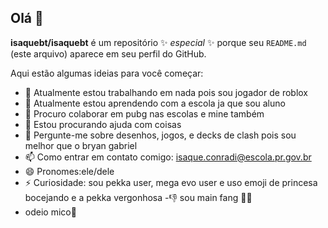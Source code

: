 
## Olá 👋

**isaquebt/isaquebt** é um repositório ✨ _especial_ ✨ porque seu `README.md` (este arquivo) aparece em seu perfil do GitHub.

Aqui estão algumas ideias para você começar:

- 🔭 Atualmente estou trabalhando em nada pois sou jogador de roblox
- 🌱 Atualmente estou aprendendo com a escola ja que sou aluno
- 👯 Procuro colaborar em pubg nas escolas e mine também
- 🤔 Estou procurando ajuda com coisas
- 💬 Pergunte-me sobre desenhos, jogos, e decks de clash pois sou melhor que o bryan gabriel
- 📫 Como entrar em contato comigo: isaque.conradi@escola.pr.gov.br
- 😄 Pronomes:ele/dele
- ⚡ Curiosidade: sou pekka user, mega evo user e uso emoji de princesa bocejando e a pekka vergonhosa
-👎 sou main fang 🍿👟
- odeio mico🦧
